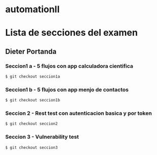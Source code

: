 # automationII
# Lista de secciones del examen
## Dieter Portanda


### Seccion1 a - 5 flujos con app calculadora cientifica
```sh
$ git checkout seccion1a
```
### Seccion1 b - 5 flujos con app menjo de contactos
```sh
$ git checkout seccion1b
```
### Seccion 2 - Rest test con autenticacion basica y por token
```sh
$ git checkout seccion2
```
### Seccion 3 - Vulnerability test
```sh
$ git checkout seccion3
```
